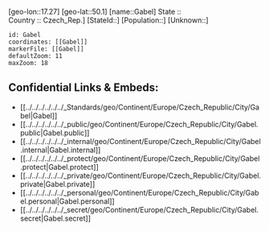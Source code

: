 ﻿---
location: [50.1,17.27] 
mapzoom: [7,12] 
mapmarker: city 
type: City
tags:
- geo/City


SpocWebEntityId: 30331
isDeleted: false
confidential: public

---
[geo-lon::17.27] 
[geo-lat::50.1] 
[name::Gabel] 
State ::  
Country :: Czech_Rep.] 
[StateId::] 
[Population::] 
[Unknown::] 


```leaflet
id: Gabel
coordinates: [[Gabel]] 
markerFile: [[Gabel]] 
defaultZoom: 11 
maxZoom: 18
```


## Confidential Links & Embeds: 
- [[../../../../../../_Standards/geo/Continent/Europe/Czech_Republic/City/Gabel|Gabel]] 
- [[../../../../../../_public/geo/Continent/Europe/Czech_Republic/City/Gabel.public|Gabel.public]] 
- [[../../../../../../_internal/geo/Continent/Europe/Czech_Republic/City/Gabel.internal|Gabel.internal]] 
- [[../../../../../../_protect/geo/Continent/Europe/Czech_Republic/City/Gabel.protect|Gabel.protect]] 
- [[../../../../../../_private/geo/Continent/Europe/Czech_Republic/City/Gabel.private|Gabel.private]] 
- [[../../../../../../_personal/geo/Continent/Europe/Czech_Republic/City/Gabel.personal|Gabel.personal]] 
- [[../../../../../../_secret/geo/Continent/Europe/Czech_Republic/City/Gabel.secret|Gabel.secret]] 
